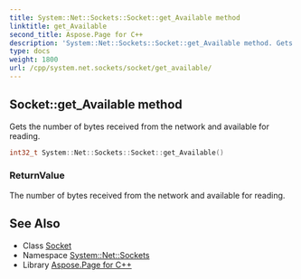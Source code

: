 ```yaml
---
title: System::Net::Sockets::Socket::get_Available method
linktitle: get_Available
second_title: Aspose.Page for C++
description: 'System::Net::Sockets::Socket::get_Available method. Gets the number of bytes received from the network and available for reading in C++.'
type: docs
weight: 1800
url: /cpp/system.net.sockets/socket/get_available/
---
```

## Socket::get_Available method


Gets the number of bytes received from the network and available for reading.

```cpp
int32_t System::Net::Sockets::Socket::get_Available()
```


### ReturnValue

The number of bytes received from the network and available for reading.

## See Also

* Class [Socket](../)
* Namespace [System::Net::Sockets](../../)
* Library [Aspose.Page for C++](../../../)
